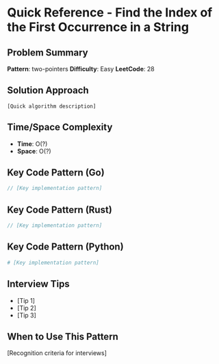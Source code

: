 # Quick Reference - Find the Index of the First Occurrence in a String

## Problem Summary
**Pattern**: two-pointers
**Difficulty**: Easy
**LeetCode**: 28

## Solution Approach
```
[Quick algorithm description]
```

## Time/Space Complexity
- **Time**: O(?)
- **Space**: O(?)

## Key Code Pattern (Go)
```go
// [Key implementation pattern]
```

## Key Code Pattern (Rust)
```rust
// [Key implementation pattern]
```

## Key Code Pattern (Python)
```python
# [Key implementation pattern]
```

## Interview Tips
- [Tip 1]
- [Tip 2]
- [Tip 3]

## When to Use This Pattern
[Recognition criteria for interviews]
